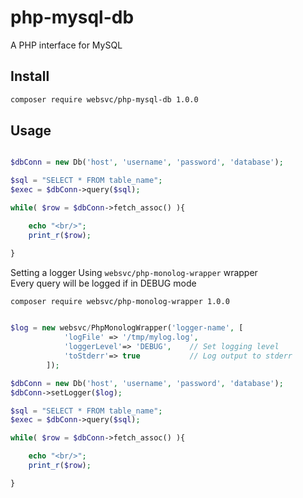 # php-mysql-db
A PHP interface for MySQL 

## Install

```bash
composer require websvc/php-mysql-db 1.0.0
```


## Usage

```php

$dbConn = new Db('host', 'username', 'password', 'database');

$sql = "SELECT * FROM table_name";
$exec = $dbConn->query($sql);

while( $row = $dbConn->fetch_assoc() ){

    echo "<br/>";
    print_r($row);

}

```


Setting a logger Using `websvc/php-monolog-wrapper` wrapper    
Every query will be logged if in DEBUG mode

```bash
composer require websvc/php-monolog-wrapper 1.0.0
```

```php

$log = new websvc/PhpMonologWrapper('logger-name', [
            'logFile' => '/tmp/mylog.log',
            'loggerLevel'=> 'DEBUG',    // Set logging level
            'toStderr'=> true           // Log output to stderr
        ]);

$dbConn = new Db('host', 'username', 'password', 'database');
$dbConn->setLogger($log);

$sql = "SELECT * FROM table_name";
$exec = $dbConn->query($sql);

while( $row = $dbConn->fetch_assoc() ){

    echo "<br/>";
    print_r($row);

}

```
